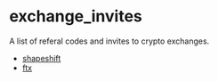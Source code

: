 # exchange_invites
A list of referal codes and invites to crypto exchanges.

- [shapeshift](https://auth.shapeshift.com/signup?af=8RKXY9NJbuU5QauN)
- [ftx](https://ftx.com/#a=dark)

